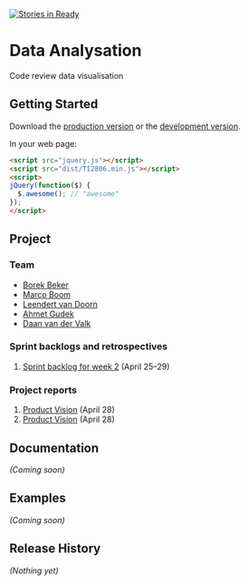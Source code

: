 [![Stories in Ready](https://badge.waffle.io/mboom/TI2806.png?label=ready&title=Ready)](https://waffle.io/mboom/TI2806)
# Data Analysation

Code review data visualisation

## Getting Started
Download the [production version][min] or the [development version][max].

[min]: https://raw.github.com/mboom/TI2806/master/dist/TI2806.min.js
[max]: https://raw.github.com/mboom/TI2806/master/dist/TI2806.js

In your web page:

```html
<script src="jquery.js"></script>
<script src="dist/TI2806.min.js"></script>
<script>
jQuery(function($) {
  $.awesome(); // "awesome"
});
</script>
```

## Project
### Team
* [Borek Beker](https://github.com/borek2)
* [Marco Boom](https://github.com/mboom)
* [Leendert van Doorn](https://github.com/lvdoorn)
* [Ahmet Gudek](https://github.com/agudek)
* [Daan van der Valk](https://github.com/DaanvanderValk)

### Sprint backlogs and retrospectives
1. [Sprint backlog for week 2](https://github.com/mboom/TI2806/blob/master/doc/project/sprint_backlog_1.pdf) (April 25–29)

### Project reports
1. [Product Vision](https://github.com/mboom/TI2806/blob/master/doc/product_vision.pdf) (April 28)
2. [Product Vision](https://github.com/mboom/TI2806/blob/master/doc/project/Product_Planning.pdf) (April 28)

## Documentation
_(Coming soon)_

## Examples
_(Coming soon)_

## Release History
_(Nothing yet)_
